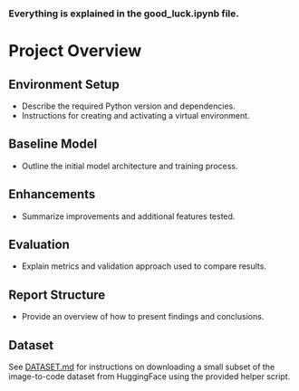 
### Everything is explained in the good_luck.ipynb file.


# Project Overview


## Environment Setup
- Describe the required Python version and dependencies.
- Instructions for creating and activating a virtual environment.

## Baseline Model
- Outline the initial model architecture and training process.

## Enhancements
- Summarize improvements and additional features tested.

## Evaluation
- Explain metrics and validation approach used to compare results.

## Report Structure
- Provide an overview of how to present findings and conclusions.

## Dataset
See [DATASET.md](DATASET.md) for instructions on downloading a small subset of
the image-to-code dataset from HuggingFace using the provided helper script.

